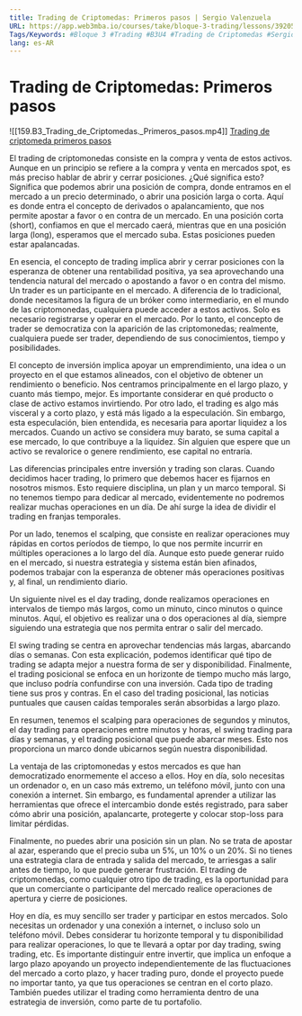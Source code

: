 ```yaml
---
title: Trading de Criptomedas: Primeros pasos | Sergio Valenzuela
URL: https://app.web3mba.io/courses/take/bloque-3-trading/lessons/39205102-4-1-trading-de-criptomedas-primeros-pasos-sergio-valenzuela
Tags/Keywords: #Bloque 3 #Trading #B3U4 #Trading de Criptomedas #Sergio Valenzuela #trading
lang: es-AR
---
```

# Trading de Criptomedas: Primeros pasos
![[159.B3_Trading_de_Criptomedas._Primeros_pasos.mp4]]
[Trading de criptomeda primeros pasos](https://app.web3mba.io?wvideo=02c7jorfwi)

El trading de criptomonedas consiste en la compra y venta de estos activos. Aunque en un principio se refiere a la compra y venta en mercados spot, es más preciso hablar de abrir y cerrar posiciones. ¿Qué significa esto? Significa que podemos abrir una posición de compra, donde entramos en el mercado a un precio determinado, o abrir una posición larga o corta. Aquí es donde entra el concepto de derivados o apalancamiento, que nos permite apostar a favor o en contra de un mercado. En una posición corta (short), confiamos en que el mercado caerá, mientras que en una posición larga (long), esperamos que el mercado suba. Estas posiciones pueden estar apalancadas.

En esencia, el concepto de trading implica abrir y cerrar posiciones con la esperanza de obtener una rentabilidad positiva, ya sea aprovechando una tendencia natural del mercado o apostando a favor o en contra del mismo. Un trader es un participante en el mercado. A diferencia de lo tradicional, donde necesitamos la figura de un bróker como intermediario, en el mundo de las criptomonedas, cualquiera puede acceder a estos activos. Solo es necesario registrarse y operar en el mercado. Por lo tanto, el concepto de trader se democratiza con la aparición de las criptomonedas; realmente, cualquiera puede ser trader, dependiendo de sus conocimientos, tiempo y posibilidades.

El concepto de inversión implica apoyar un emprendimiento, una idea o un proyecto en el que estamos alineados, con el objetivo de obtener un rendimiento o beneficio. Nos centramos principalmente en el largo plazo, y cuanto más tiempo, mejor. Es importante considerar en qué producto o clase de activo estamos invirtiendo. Por otro lado, el trading es algo más visceral y a corto plazo, y está más ligado a la especulación. Sin embargo, esta especulación, bien entendida, es necesaria para aportar liquidez a los mercados. Cuando un activo se considera muy barato, se suma capital a ese mercado, lo que contribuye a la liquidez. Sin alguien que espere que un activo se revalorice o genere rendimiento, ese capital no entraría.

Las diferencias principales entre inversión y trading son claras. Cuando decidimos hacer trading, lo primero que debemos hacer es fijarnos en nosotros mismos. Esto requiere disciplina, un plan y un marco temporal. Si no tenemos tiempo para dedicar al mercado, evidentemente no podremos realizar muchas operaciones en un día. De ahí surge la idea de dividir el trading en franjas temporales.

Por un lado, tenemos el scalping, que consiste en realizar operaciones muy rápidas en cortos períodos de tiempo, lo que nos permite incurrir en múltiples operaciones a lo largo del día. Aunque esto puede generar ruido en el mercado, si nuestra estrategia y sistema están bien afinados, podemos trabajar con la esperanza de obtener más operaciones positivas y, al final, un rendimiento diario.

Un siguiente nivel es el day trading, donde realizamos operaciones en intervalos de tiempo más largos, como un minuto, cinco minutos o quince minutos. Aquí, el objetivo es realizar una o dos operaciones al día, siempre siguiendo una estrategia que nos permita entrar o salir del mercado.

El swing trading se centra en aprovechar tendencias más largas, abarcando días o semanas. Con esta explicación, podemos identificar qué tipo de trading se adapta mejor a nuestra forma de ser y disponibilidad. Finalmente, el trading posicional se enfoca en un horizonte de tiempo mucho más largo, que incluso podría confundirse con una inversión. Cada tipo de trading tiene sus pros y contras. En el caso del trading posicional, las noticias puntuales que causen caídas temporales serán absorbidas a largo plazo.

En resumen, tenemos el scalping para operaciones de segundos y minutos, el day trading para operaciones entre minutos y horas, el swing trading para días y semanas, y el trading posicional que puede abarcar meses. Esto nos proporciona un marco donde ubicarnos según nuestra disponibilidad.

La ventaja de las criptomonedas y estos mercados es que han democratizado enormemente el acceso a ellos. Hoy en día, solo necesitas un ordenador o, en un caso más extremo, un teléfono móvil, junto con una conexión a internet. Sin embargo, es fundamental aprender a utilizar las herramientas que ofrece el intercambio donde estés registrado, para saber cómo abrir una posición, apalancarte, protegerte y colocar stop-loss para limitar pérdidas.

Finalmente, no puedes abrir una posición sin un plan. No se trata de apostar al azar, esperando que el precio suba un 5%, un 10% o un 20%. Si no tienes una estrategia clara de entrada y salida del mercado, te arriesgas a salir antes de tiempo, lo que puede generar frustración. El trading de criptomonedas, como cualquier otro tipo de trading, es la oportunidad para que un comerciante o participante del mercado realice operaciones de apertura y cierre de posiciones.

Hoy en día, es muy sencillo ser trader y participar en estos mercados. Solo necesitas un ordenador y una conexión a internet, o incluso solo un teléfono móvil. Debes considerar tu horizonte temporal y tu disponibilidad para realizar operaciones, lo que te llevará a optar por day trading, swing trading, etc. Es importante distinguir entre invertir, que implica un enfoque a largo plazo apoyando un proyecto independientemente de las fluctuaciones del mercado a corto plazo, y hacer trading puro, donde el proyecto puede no importar tanto, ya que tus operaciones se centran en el corto plazo. También puedes utilizar el trading como herramienta dentro de una estrategia de inversión, como parte de tu portafolio.